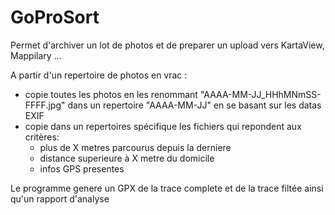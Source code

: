 # GoProSort

Permet d'archiver un lot de photos et de preparer un upload vers KartaView, Mappilary ...

A partir d'un repertoire de photos en vrac :
- copie toutes les photos en les renommant "AAAA-MM-JJ_HHhMNmSS-FFFF.jpg" dans un repertoire "AAAA-MM-JJ" en se basant sur les datas EXIF
- copie dans un repertoires spécifique les fichiers qui repondent aux critères:
    * plus de X metres parcourus depuis la derniere
    * distance superieure à X metre du domicile
    * infos GPS presentes
    
Le programme genere un GPX de la trace complete et de la trace filtée ainsi qu'un rapport d'analyse
